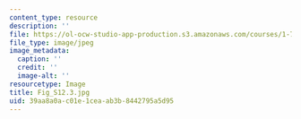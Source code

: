 ```yaml
---
content_type: resource
description: ''
file: https://ol-ocw-studio-app-production.s3.amazonaws.com/courses/1-74-land-water-food-and-climate-fall-2020/39aa8a0ac01e1ceaab3b8442795a5d95_Fig_S12.3.jpg
file_type: image/jpeg
image_metadata:
  caption: ''
  credit: ''
  image-alt: ''
resourcetype: Image
title: Fig_S12.3.jpg
uid: 39aa8a0a-c01e-1cea-ab3b-8442795a5d95
---
```

